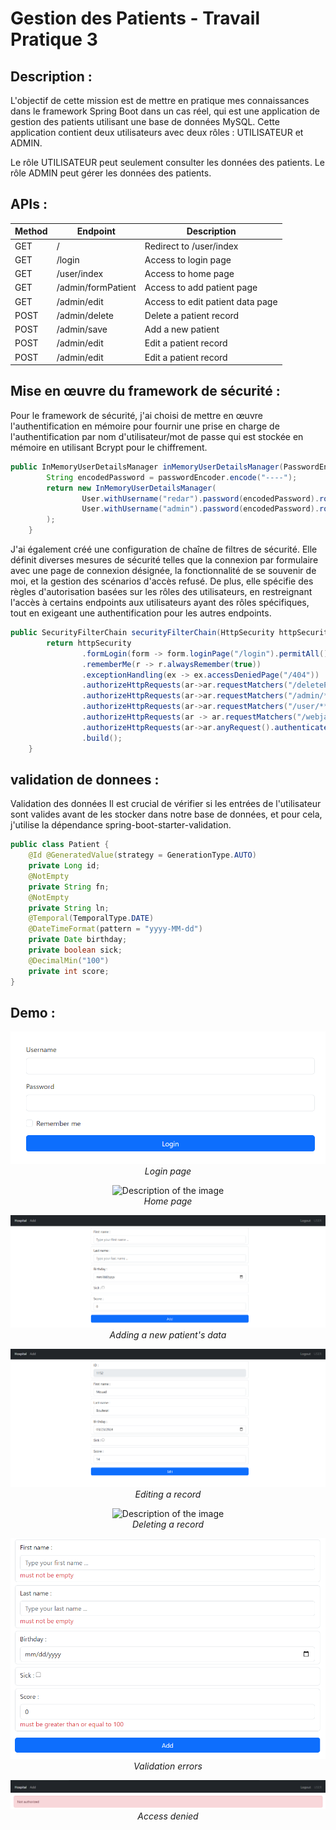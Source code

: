 # Gestion des Patients - Travail Pratique 3

## Description :
L'objectif de cette mission est de mettre en pratique mes connaissances dans le framework Spring Boot dans un cas réel, qui est une application de gestion des patients utilisant une base de données MySQL. Cette application contient deux utilisateurs avec deux rôles : UTILISATEUR et ADMIN.

Le rôle UTILISATEUR peut seulement consulter les données des patients.
Le rôle ADMIN peut gérer les données des patients.

## APIs :

| Method | Endpoint           | Description                      |
|--------|--------------------|----------------------------------|
| GET    | /                  | Redirect to /user/index          |
| GET    | /login             | Access to login page             |
| GET    | /user/index        | Access to home page              |
| GET    | /admin/formPatient | Access to add patient page       |
| GET    | /admin/edit        | Access to edit patient data page |
| POST   | /admin/delete      | Delete a patient record          |
| POST   | /admin/save        | Add a new patient                |
| POST   | /admin/edit        | Edit a patient record            |
| POST   | /admin/edit        | Edit a patient record            |

## Mise en œuvre du framework de sécurité :

Pour le framework de sécurité, j'ai choisi de mettre en œuvre l'authentification en mémoire pour fournir une prise en charge de l'authentification par nom d'utilisateur/mot de passe qui est stockée en mémoire en utilisant Bcrypt pour le chiffrement.

```java
public InMemoryUserDetailsManager inMemoryUserDetailsManager(PasswordEncoder passwordEncoder){
        String encodedPassword = passwordEncoder.encode("----");
        return new InMemoryUserDetailsManager(
                User.withUsername("redar").password(encodedPassword).roles("USER").build(),
                User.withUsername("admin").password(encodedPassword).roles("USER","ADMIN").build()
        );
    }
```

J'ai également créé une configuration de chaîne de filtres de sécurité. Elle définit diverses mesures de sécurité telles que la connexion par formulaire avec une page de connexion désignée, la fonctionnalité de se souvenir de moi, et la gestion des scénarios d'accès refusé. De plus, elle spécifie des règles d'autorisation basées sur les rôles des utilisateurs, en restreignant l'accès à certains endpoints aux utilisateurs ayant des rôles spécifiques, tout en exigeant une authentification pour les autres endpoints.

````java
public SecurityFilterChain securityFilterChain(HttpSecurity httpSecurity) throws Exception {
        return httpSecurity
                .formLogin(form -> form.loginPage("/login").permitAll())
                .rememberMe(r -> r.alwaysRemember(true))
                .exceptionHandling(ex -> ex.accessDeniedPage("/404"))
                .authorizeHttpRequests(ar->ar.requestMatchers("/deletePatient/**").hasRole("ADMIN"))
                .authorizeHttpRequests(ar->ar.requestMatchers("/admin/**").hasRole("ADMIN"))
                .authorizeHttpRequests(ar->ar.requestMatchers("/user/**").hasRole("USER"))
                .authorizeHttpRequests(ar -> ar.requestMatchers("/webjars/**"))
                .authorizeHttpRequests(ar->ar.anyRequest().authenticated())
                .build();
    }
````

##  validation de donnees :
Validation des données
Il est crucial de vérifier si les entrées de l'utilisateur sont valides avant de les stocker dans notre base de données, et pour cela, j'utilise la dépendance spring-boot-starter-validation.
```java
public class Patient {
    @Id @GeneratedValue(strategy = GenerationType.AUTO)
    private Long id;
    @NotEmpty
    private String fn;
    @NotEmpty
    private String ln;
    @Temporal(TemporalType.DATE)
    @DateTimeFormat(pattern = "yyyy-MM-dd")
    private Date birthday;
    private boolean sick;
    @DecimalMin("100")
    private int score;
}
```

## Demo :
<p align="center">
    <img src="images/img.png" alt="Description of the image" />
    <br />
    <em>Login page</em>
</p>
<p align="center">
    <img src="images/img_1.png" alt="Description of the image"  />
    <br />
    <em>Home page</em>
</p>
<p align="center">
    <img src="images/img_3.png" alt="Description of the image" />
    <br />
    <em>Adding a new patient's data</em>
</p>
<p align="center">
    <img src="images/img_4.png" alt="Description of the image"  />
    <br />
    <em>Editing a record</em>
</p>
<p align="center">
    <img src="images/img_2.png" alt="Description of the image" />
    <br />
    <em>Deleting a record</em>
</p>
<p align="center">
    <img src="images/img_5.png" alt="Description of the image" />
    <br />
    <em>Validation errors</em>
</p>
<p align="center">
    <img src="images/img_6.png" alt="Description of the image" />
    <br />
    <em>Access denied</em>
</p>
